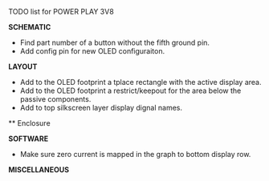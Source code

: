 TODO list for POWER PLAY 3V8

**SCHEMATIC**
* Find part number of a button without the fifth ground pin.
* Add config pin for new OLED configuraiton.

**LAYOUT**
* Add to the OLED footprint a tplace rectangle with the active display area.
* Add to the OLED footprint a restrict/keepout for the area below the passive components.
* Add to top silkscreen layer display dignal names.

** Enclosure

**SOFTWARE**
* Make sure zero current is mapped in the graph to bottom display row.

**MISCELLANEOUS**




